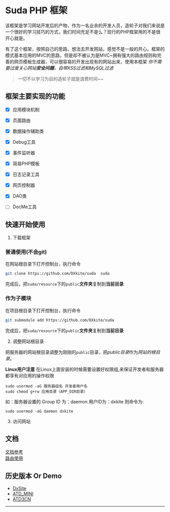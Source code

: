 #  Suda PHP 框架

该框架是学习网站开发后的产物，作为一名业余的开发人员，造轮子对我们来说是一个很好的学习技巧的方式，我们时间充足不是么？现行的PHP框架用的不是很开心就是。

有了这个框架，按照自己的思路，想法去开发网站，感觉不是一般的开心。框架的模式基本应用的MVC的思路，但是却不被认为是MVC~拥有强大的路由规则和完善的网页模板生成器，可以很容易的开发出现有的网站出来，使用本框架 *你不需要过度关心网站**安全问题**，自带XSS过滤和MySQL过滤*

> 一切不以学习为目的造轮子就是浪费时间~~

## 框架主要实现的功能

- [x] 应用模块机制
- [x] 页面路由
- [x] 数据操作辅助类
- [x] Debug工具
- [x] 事件监听器
- [x] 简易PHP模板
- [x] 日志记录工具
- [x] 网页控制器
- [x] DAO类
- [ ] DocMe工具




## 快速开始使用
1. 下载框架
### 普通使用(不会git)
在网站根目录下打开控制台，执行命令
```bash
git clone https://github.com/DXkite/suda  suda
```
完成后，把`suda/resource`下的`public`**文件夹**复制到**当前目录**
### 作为子模块
在项目根目录下打开控制台，执行命令
```bash
git submodule add https://github.com/DXkite/suda
```
完成后，把`suda/resource`下的`public`**文件夹**复制到**当前目录**

2. 调整网站根目录     

把服务器的网站根目录调整为刚刚的`public`目录，把*public目录*作为*网站的根目录*。

**Linux用户注意** 在Linux上面安装的时候需要设置好权限组,来保证开发者和服务器都享有对应用的操作权限
```
sudo usermod -aG 服务器组名 开发者用户名
sudo chmod g+rw 应用目录（APP_DIR目录）
```
如：服务器设置的 Group ID 为：daemon 用户ID为：dxkite
则命令为:
```
sudo usermod -aG daemon dxkite
```
3. 访问网站

## 文档
[文档参考](docs/readme.md)    
[路由使用](docs/tools/router.md)


## 历史版本 Or Demo

- [DxSite](https://github.com/DXkite/DxSite)   
- [ATD_MINI](https://github.com/DXkite/atd_mini)   
- [ATD3CN](https://github.com/DXkite/atd3.cn)   

----------------
